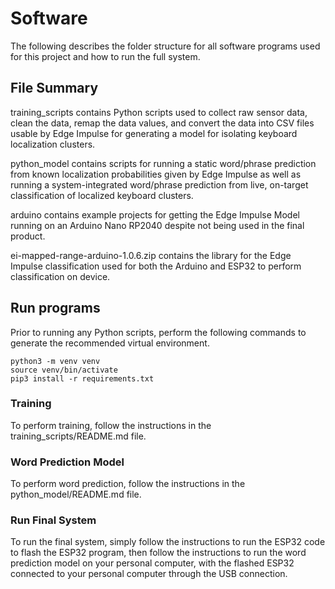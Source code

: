 # Software

The following describes the folder structure for all software programs used for this project and how to run the full system.

## File Summary

training_scripts contains Python scripts used to collect raw sensor data, clean the data, remap the data values, and convert the data into CSV files usable by Edge Impulse for generating a model for isolating keyboard localization clusters.

python_model contains scripts for running a static word/phrase prediction from known localization probabilities given by Edge Impulse as well as running a system-integrated word/phrase prediction from live, on-target classification of localized keyboard clusters.

arduino contains example projects for getting the Edge Impulse Model running on an Arduino Nano RP2040 despite not being used in the final product.

ei-mapped-range-arduino-1.0.6.zip contains the library for the Edge Impulse classification used for both the Arduino and ESP32 to perform classification on device.

## Run programs

Prior to running any Python scripts, perform the following commands to generate the recommended virtual environment.

```
python3 -m venv venv
source venv/bin/activate
pip3 install -r requirements.txt
```

### Training

To perform training, follow the instructions in the training_scripts/README.md file.

### Word Prediction Model
To perform word prediction, follow the instructions in the python_model/README.md file.

### Run Final System
To run the final system, simply follow the instructions to run the ESP32 code to flash the ESP32 program, then follow the instructions to run the word prediction model on your personal computer, with the flashed ESP32 connected to your personal computer through the USB connection. 